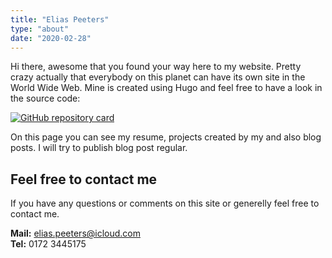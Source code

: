 ```yaml
---
title: "Elias Peeters"
type: "about"
date: "2020-02-28"
---
```



Hi there, awesome that you found your way here to my website. Pretty crazy actually that everybody on this planet can have its own site in the World Wide Web. Mine is created using Hugo and feel free to have a look in the source code:

[![GitHub repository card](https://github-readme-stats.vercel.app/api/pin/?username=EliasPeeters&repo=eliaspeeters.de)](https://github.com/EliasPeeters/eliaspeeters.de)


On this page you can see my resume, projects created by my and also blog posts. I will try to publish blog post regular.

## Feel free to contact me

If you have any questions or comments on this site or generelly feel free to contact me.

**Mail:** elias.peeters@icloud.com  
**Tel:** 0172 3445175